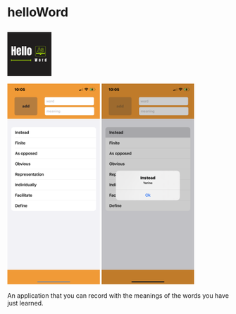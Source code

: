 # helloWord <p float="left">
  <img src="https://github.com/BurakAltunoluk/helloWord/blob/main/HelloWord/MemoWord/Assets.xcassets/AppIcon.appiconset/1024.png" width="100" >
</p>



<p float="left">
  <img src="https://github.com/BurakAltunoluk/helloWord/blob/main/HelloWord/MemoWord/ScreenShoot/IMG_0972.PNG" width="210" >
  <img src="https://github.com/BurakAltunoluk/helloWord/blob/main/HelloWord/MemoWord/ScreenShoot/IMG_0973.PNG" width="210" /> 
</p>

An application that you can record with the meanings of the words you have just learned.

